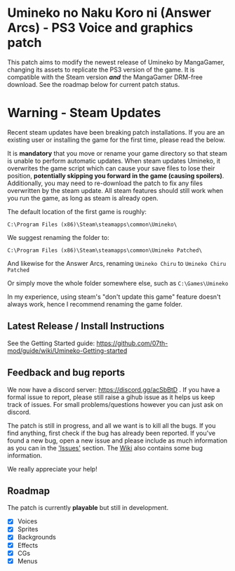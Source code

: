 # Umineko no Naku Koro ni (Answer Arcs) - PS3 Voice and graphics patch

This patch aims to modify the newest release of Umineko by MangaGamer, changing its assets to replicate the PS3 version of the game.
It is compatible with the Steam version ***and*** the MangaGamer DRM-free download. See the roadmap below for current patch status.

# Warning - Steam Updates

Recent steam updates have been breaking patch installations. If you are an existing user or installing the game for the first time, please read the below.

It is **mandatory** that you move or rename your game directory so that steam is unable to perform automatic updates.
When steam updates Umineko, it overwrites the game script which can cause your save files to lose their position, **potentially skipping you forward in the game (causing spoilers)**.
Additionally, you may need to re-download the patch to fix any files overwritten by the steam update.
All steam features should still work when you run the game, as long as steam is already open.

The default location of the first game is roughly:
```
C:\Program Files (x86)\Steam\steamapps\common\Umineko\
```

We suggest renaming the folder to:

```
C:\Program Files (x86)\Steam\steamapps\common\Umineko Patched\
```

And likewise for the Answer Arcs, renaming `Umineko Chiru` to `Umineko Chiru Patched`

Or simply move the whole folder somewhere else, such as `C:\Games\Umineko`

In my experience, using steam's "don't update this game" feature doesn't always work, hence I recommend renaming the game folder.

## Latest Release / Install Instructions

See the Getting Started guide: https://github.com/07th-mod/guide/wiki/Umineko-Getting-started

## Feedback and bug reports

We now have a discord server: https://discord.gg/acSbBtD . If you have a formal issue to report, please still raise a gihub issue as it helps us keep track of issues. For small problems/questions however you can just ask on discord.

The patch is still in progress, and all we want is to kill all the bugs. If you find anything, first check if the bug has already been reported. If you've found a new bug, open a new issue and please include as much information as you can in the ['Issues'](https://github.com/07th-mod/umineko-answer/issues) section. The [Wiki](https://github.com/07th-mod/umineko-answer/wiki) also contains some bug information.

We really appreciate your help!

## Roadmap

The patch is currently **playable** but still in development.

- [x] Voices
- [x] Sprites
- [x] Backgrounds
- [x] Effects
- [x] CGs
- [x] Menus
